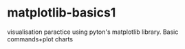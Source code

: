 # matplotlib-basics1
visualisation paractice using pyton's matplotlib library. Basic commands+plot charts
